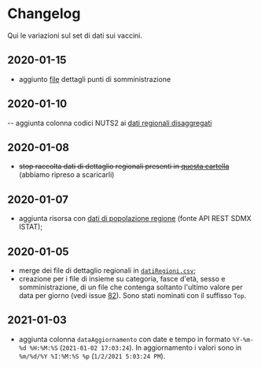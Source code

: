 # Changelog

Qui le variazioni sul set di dati sui vaccini.

## 2020-01-15

- aggiunto [file](processing/puntiSomministrazione/puntiSomministrazione.csv) dettagli punti di somministrazione

## 2020-01-10

-- aggiunta colonna codici NUTS2 ai [dati regionali disaggregati](processing/datiRegioni/)

## 2020-01-08

- ~~stop raccolta dati di dettaglio regionali presenti in [questa cartella](processing/datiRegioni/)~~ (abbiamo ripreso a scaricarli)
## 2020-01-07

- aggiunta risorsa con [dati di popolazione regione](risorse/popolazioneRegioni.csv) (fonte API REST SDMX ISTAT);
## 2020-01-05

- merge dei file di dettaglio regionali in [`datiRegioni.csv`](processing/datiRegioni.csv);
- creazione per i file di insieme su categoria, fasce d'età, sesso e somministrazione, di un file che contenga soltanto l'ultimo valore per data per giorno (vedi issue [82](https://github.com/ondata/covid19italia/issues/82)). Sono stati nominati con il suffisso `Top`.

## 2021-01-03

- aggiunta colonna `dataAggiornamento` con date e tempo in formato `%Y-%m-%d %H:%M:%S` (`2021-01-02 17:03:24`). In aggiornamento i valori sono in `%m/%d/%Y %I:%M:%S %p` (`1/2/2021 5:03:24 PM`).
